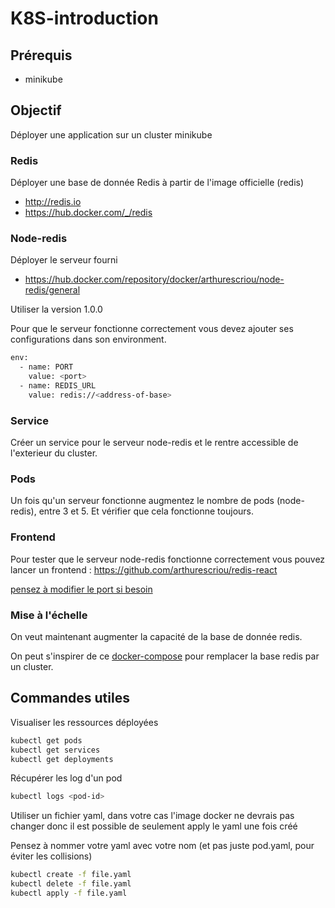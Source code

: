 # K8S-introduction

## Prérequis

- minikube

## Objectif

Déployer une application sur un cluster minikube

### Redis

Déployer une base de donnée Redis à partir de l'image officielle (redis)

- http://redis.io
- https://hub.docker.com/_/redis

### Node-redis

Déployer le serveur fourni

- https://hub.docker.com/repository/docker/arthurescriou/node-redis/general

Utiliser la version 1.0.0

Pour que le serveur fonctionne correctement vous devez ajouter ses configurations dans son environment.

```bash
env:
  - name: PORT
    value: <port>
  - name: REDIS_URL
    value: redis://<address-of-base>
```

### Service

Créer un service pour le serveur node-redis et le rentre accessible de l'exterieur du cluster.

### Pods

Un fois qu'un serveur fonctionne augmentez le nombre de pods (node-redis), entre 3 et 5. Et vérifier que cela fonctionne toujours.

### Frontend

Pour tester que le serveur node-redis fonctionne correctement vous pouvez lancer un frontend :
https://github.com/arthurescriou/redis-react

<a href="https://github.com/arthurescriou/redis-react/blob/9deaa0cf1d1397aa8206083773f24c86bb4caa0d/src/App.js#L5"> pensez à modifier le port si besoin</a>

### Mise à l'échelle

On veut maintenant augmenter la capacité de la base de donnée redis.

On peut s'inspirer de ce <a href="https://github.com/codenote-net/docker-redis-master-slave/blob/master/docker-compose.yml">docker-compose</a> pour remplacer la base redis par un cluster.

## Commandes utiles

Visualiser les ressources déployées

```bash
kubectl get pods
kubectl get services
kubectl get deployments
```

Récupérer les log d'un pod

```bash
kubectl logs <pod-id>
```

Utiliser un fichier yaml, dans votre cas l'image docker ne devrais pas changer donc il est possible de seulement apply le yaml une fois créé

Pensez à nommer votre yaml avec votre nom (et pas juste pod.yaml, pour éviter les collisions)

```bash
kubectl create -f file.yaml
kubectl delete -f file.yaml
kubectl apply -f file.yaml
```
